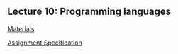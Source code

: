 ## Lecture 10: **Programming languages**

[Materials](https://introcs.cs.princeton.edu/java/33design/)

[Assignment Specification](https://coursera.cs.princeton.edu/introcs/assignments/barchart/specification.php)
